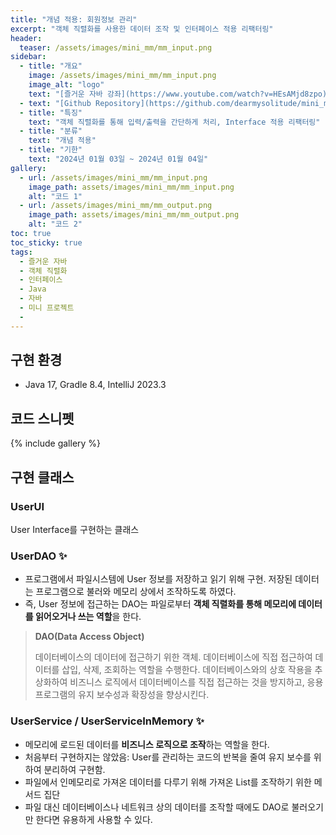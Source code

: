 ```yaml
---
title: "개념 적용: 회원정보 관리"
excerpt: "객체 직렬화를 사용한 데이터 조작 및 인터페이스 적용 리팩터링"
header:
  teaser: /assets/images/mini_mm/mm_input.png
sidebar:
  - title: "개요"
    image: /assets/images/mini_mm/mm_input.png
    image_alt: "logo"
    text: "[즐거운 자바 강좌](https://www.youtube.com/watch?v=HEsAMjd8zpo)의 미니 프로젝트. 회원 정보를 파일로 저장, 수정하는 프로그램." 
  - text: "[Github Repository](https://github.com/dearmysolitude/mini_mm)" 
  - title: "특징"
    text: "객체 직렬화를 통해 입력/출력을 간단하게 처리, Interface 적용 리팩터링"
  - title: "분류"
    text: "개념 적용"
  - title: "기한"
    text: "2024년 01월 03일 ~ 2024년 01월 04일"
gallery:
  - url: /assets/images/mini_mm/mm_input.png
    image_path: assets/images/mini_mm/mm_input.png
    alt: "코드 1"
  - url: /assets/images/mini_mm/mm_output.png
    image_path: assets/images/mini_mm/mm_output.png
    alt: "코드 2"
toc: true
toc_sticky: true
tags:
  - 즐거운 자바
  - 객체 직렬화
  - 인터페이스
  - Java
  - 자바
  - 미니 프로젝트
  - 
---
```


## 구현 환경

- Java 17, Gradle 8.4, IntelliJ 2023.3

## 코드 스니펫

{% include gallery %}

## 구현 클래스

### UserUI

User Interface를 구현하는 클래스

### UserDAO ✨

- 프로그램에서 파일시스템에 User 정보를 저장하고 읽기 위해 구현. 저장된 데이터는 프로그램으로 불러와 메모리 상에서 조작하도록 하였다.
- 즉, User 정보에 접근하는 DAO는 파일로부터 **객체 직렬화를 통해 메모리에 데이터를 읽어오거나 쓰는 역할**을 한다.

> **DAO(Data Access Object)**
>
> 데이터베이스의 데이터에 접근하기 위한 객체. 데이터베이스에 직접 접근하여 데이터를 삽입, 삭제, 조회하는 역할을 수행한다. 데이터베이스와의 상호 작용을 추상화하여 비즈니스 로직에서 데이터베이스를 직접 접근하는 것을 방지하고, 응용 프로그램의 유지 보수성과 확장성을 향상시킨다.

### UserService / UserServiceInMemory ✨

- 메모리에 로드된 데이터를 **비즈니스 로직으로 조작**하는 역할을 한다.
- 처음부터 구현하지는 않았음: User를 관리하는 코드의 반복을 줄여 유지 보수를 위하여 분리하여 구현함.
- 파일에서 인메모리로 가져온 데이터를 다루기 위해 가져온 List<User>를 조작하기 위한 메서드 집단
- 파일 대신 데이터베이스나 네트워크 상의 데이터를 조작할 때에도 DAO로 불러오기만 한다면 유용하게 사용할 수 있다.
